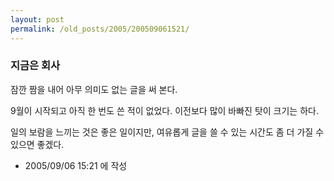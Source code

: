 ```yaml
---
layout: post
permalink: /old_posts/2005/200509061521/
---
```


### 지금은 회사


잠깐 짬을 내어 아무 의미도 없는 글을 써 본다.

9월이 시작되고 아직 한 번도 쓴 적이 없었다. 이전보다 많이 바빠진 탓이 크기는 하다.

일의 보람을 느끼는 것은 좋은 일이지만, 여유롭게 글을 쓸 수 있는 시간도 좀 더 가질 수 있으면 좋겠다.





- 2005/09/06 15:21 에 작성
